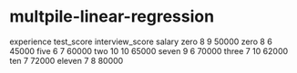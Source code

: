 # multpile-linear-regression

experience	test_score	interview_score	salary
zero	8	9	50000
zero	8	6	45000
five	6	7	60000
two	10	10	65000
seven	9	6	70000
three	7	10	62000
ten		7	72000
eleven	7	8	80000
